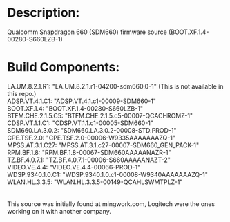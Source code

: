 # Description: 
Qualcomm Snapdragon 660 (SDM660) firmware source (BOOT.XF.1.4-00280-S660LZB-1)



# Build Components:
LA.UM.8.2.1.R1: "LA.UM.8.2.1.r1-04200-sdm660.0-1" (This is not available in this repo.)
<br/>
ADSP.VT.4.1.C1: "ADSP.VT.4.1.c1-00009-SDM660-1"
<br>
BOOT.XF.1.4: "BOOT.XF.1.4-00280-S660LZB-1"
<br/>
BTFM.CHE.2.1.5.C5: "BTFM.CHE.2.1.5.c5-00007-QCACHROMZ-1"
<br>
CDSP.VT.1.1.C1: "CDSP.VT.1.1.c1-00005-SDM660-1"
<br/>
SDM660.LA.3.0.2: "SDM660.LA.3.0.2-00008-STD.PROD-1"
<br>
CPE.TSF.2.0: "CPE.TSF.2.0-00006-W9335AAAAAAAZQ-1"
<br/>
MPSS.AT.3.1.C27: "MPSS.AT.3.1.c27-00007-SDM660_GEN_PACK-1"
<br>
RPM.BF.1.8: "RPM.BF.1.8-00067-SDM660AAAAANAZR-1"
<br/>
TZ.BF.4.0.7.1: "TZ.BF.4.0.7.1-00006-S660AAAAANAZT-2"
<br>
VIDEO.VE.4.4: "VIDEO.VE.4.4-00066-PROD-1"
<br/>
WDSP.9340.1.0.C1: "WDSP.9340.1.0.c1-00008-W9340AAAAAAAZQ-1"
<br>
WLAN.HL.3.3.5: "WLAN.HL.3.3.5-00149-QCAHLSWMTPLZ-1"
<br/>
<br>
<br/>
This source was initially found at mingwork.com, Logitech were the ones working on it with another company.
<br/>
